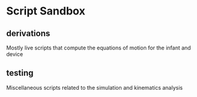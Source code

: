 # Script Sandbox
## derivations
Mostly live scripts that compute the equations of motion for the infant and device
## testing
Miscellaneous scripts related to the simulation and kinematics analysis